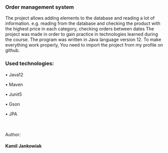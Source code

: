 <h3>Order management system</h3>

The project allows adding elements to the database and reading a lot of information. 
e.g. reading from the database and checking the product with the highest price in each category, checking orders between dates
The project was made in order to gain practice in technologies learned during the course.
The program was written in Java language version 12. To make everything work properly, You need to import the project from my profile on github.

<h3>Used technologies:</h3>
<p>•	Java12
<p>•	Maven
<p>•	Junit5
<p>•	Gson
<p>•	JPA


<br>
<br>
<br>
<p>Author:</p>
<h4>Kamil Jankowiak</h4>